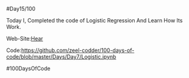 
#Day15/100

Today I, Completed the code of Logistic Regression And Learn How Its Work.


Web-Site:[Hear](https://madewithml.com/courses/foundations/logistic-regression/#label-encoding)


Code:https://github.com/zeel-codder/100-days-of-code/blob/master/Days/Day7/Logistic.ipynb

#100DaysOfCode